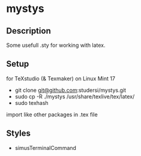 mystys
======

Description
-----------
Some usefull .sty for working with latex.

Setup
-----
for TeXstudio (& Texmaker) on Linux Mint 17
* git clone git@github.com:studersi/mystys.git
* sudo cp -R ./mystys /usr/share/texlive/tex/latex/
* sudo texhash

import like other packages in .tex file

Styles
------
* simusTerminalCommand
